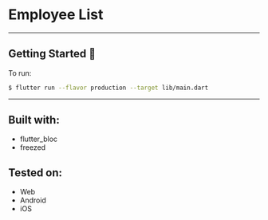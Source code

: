 # Employee List

---

## Getting Started 🚀

To run:
```sh
$ flutter run --flavor production --target lib/main.dart
```

---

## Built with:

- flutter_bloc
- freezed

## Tested on:

- Web
- Android
- iOS


